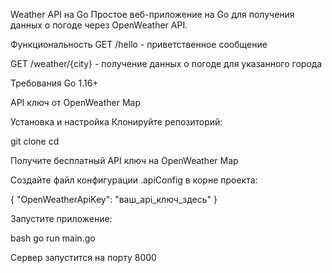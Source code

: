Weather API на Go
Простое веб-приложение на Go для получения данных о погоде через OpenWeather API.


Функциональность
GET /hello - приветственное сообщение

GET /weather/{city} - получение данных о погоде для указанного города


Требования
Go 1.16+

API ключ от OpenWeather Map


Установка и настройка
Клонируйте репозиторий:

git clone <repository-url>
cd <project-directory>

Получите бесплатный API ключ на OpenWeather Map

Создайте файл конфигурации .apiConfig в корне проекта:

{
  "OpenWeatherApiKey": "ваш_api_ключ_здесь"
}

Запустите приложение:

bash
go run main.go

Cервер запустится на порту 8000
